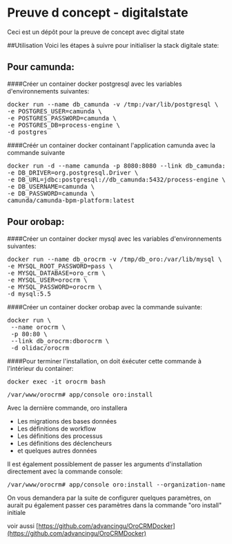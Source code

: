 # Preuve d concept - digitalstate
Ceci est un dépôt pour la preuve de concept avec digital state

##Utilisation
Voici les étapes à suivre pour initialiser la stack digitale state:

## Pour camunda:
####Créer un container docker postgresql avec les variables d'environnements suivantes:
<pre>docker run --name db_camunda -v /tmp:/var/lib/postgresql \
-e POSTGRES_USER=camunda \
-e POSTGRES_PASSWORD=camunda \ 
-e POSTGRES_DB=process-engine \
-d postgres</pre>

####Créér un container docker containant l'application camunda avec la commande suivante
<pre>docker run -d --name camunda -p 8080:8080 --link db_camunda:db_camunda \
-e DB_DRIVER=org.postgresql.Driver \
-e DB_URL=jdbc:postgresql://db_camunda:5432/process-engine \
-e DB_USERNAME=camunda \
-e DB_PASSWORD=camunda \
camunda/camunda-bpm-platform:latest</pre>

## Pour orobap:
####Créer un container docker mysql avec les variables d'environnements suivantes:
<pre>docker run --name db_orocrm -v /tmp/db_oro:/var/lib/mysql \
-e MYSQL_ROOT_PASSWORD=pass \
-e MYSQL_DATABASE=oro_crm \
-e MYSQL_USER=orocrm \
-e MYSQL_PASSWORD=orocrm \ 
-d mysql:5.5</pre>
 
####Créer un container docker orobap avec la commande suivante:
 <pre>docker run \
 --name orocrm \
 -p 80:80 \
 --link db_orocrm:dborocrm \
 -d olidac/orocrm</pre>
 
####Pour terminer l'installation, on doit éxécuter cette commande à l'intérieur du container:
<pre>docker exec -it orocrm bash</pre>
<pre>/var/www/orocrm# app/console oro:install</pre>

Avec la dernière commande, oro installera
  * Les migrations des bases données
  * Les définitions de workflow
  * Les définitions des processus
  * Les définitions des déclencheurs
  * et quelques autres données

Il est également possiblement de passer les arguments d'installation directement avec la commande console:
<pre>/var/www/orocrm# app/console oro:install --organization-name=vdm --user-name=admin --user-email=admin@admin.com --user-firstname=admin --user-lastname=admin --user-password=admin --application-url=http://localhost/oro --drop-database --timeout=3600 --sample-data=n --env=dev</pre>
  
On vous demandera par la suite de configurer quelques paramètres, on aurait pu également passer ces paramètres dans la commande "oro install" initiale

voir aussi [https://github.com/advancingu/OroCRMDocker](https://github.com/advancingu/OroCRMDocker)
